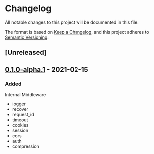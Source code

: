 # Changelog

All notable changes to this project will be documented in this file.

The format is based on [Keep a Changelog](https://keepachangelog.com/en/1.0.0/),
and this project adheres to [Semantic Versioning](https://semver.org/spec/v2.0.0.html).

## [Unreleased]

## [0.1.0-alpha.1] - 2021-02-15

### Added

Internal Middleware

* logger
* recover
* request_id
* timeout
* cookies
* session
* cors
* auth
* compression

[0.1.0-alpha.1]: https://github.com/viz-rs/path-tree/releases/tag/v0.1.0-alpha.1
